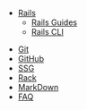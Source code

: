 <!-- - [ホーム](/) -->
- [Rails](/rails/index.md)
  - [Rails Guides](/rails/rails-guides.md)
  - [Rails CLI](/rails/rails-cli.md)

<!-- - ガイド
  - [基本編](guide.md)
  - [応用編](advanced.md) -->
- [Git](/git/index.md)
- [GitHub](/github/index.md)
- [SSG](/ssg/index.md)
- [Rack](/rack/index.md)
- [MarkDown](/markdown.md)
- [FAQ](faq.md)
